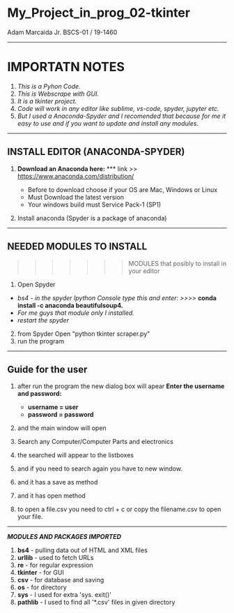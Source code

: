 # My_Project_in_prog_02-tkinter
Adam Marcaida Jr. BSCS-01 / 19-1460
*****************************************************************************************************************
# IMPORTATN NOTES     
   1. *This is a Pyhon Code.*
   2. *This is Webscrape with GUI.*
   3. *It is a tkinter project.*
   4. *Code will work in any editor like sublime, vs-code, spyder, jupyter etc.*
   5. *But I used a Anaconda-Spyder and I recomended that because for me it easy to use and if you want to update and install any modules.*
******************************************************************************************************************
## INSTALL EDITOR (ANACONDA-SPYDER)    

1. **Download an Anaconda here:**
    *** link >> https://www.anaconda.com/distribution/
    * Before to download choose if your OS are Mac, Windows or Linux
    * Must Download the latest version
    * Your windows build must Service Pack-1 (SP1)
    
2. Install anaconda (Spyder is a package of anaconda)
******************************************************************************************************************
## NEEDED MODULES TO INSTALL     
>>>>>>> MODULES that posibly to install in your editor
1. Open Spyder
- *bs4 - in the spyder Ipython Console type this and enter: >>>>* **conda install -c anaconda beautifulsoup4.**
- *For me guys that module only I installed.*
- *restart the spyder*
2.  from Spyder Open "python tkinter scraper.py"
3. run the program
******************************************************************************************************************
## Guide for the user   

1. after run the program the new dialog box will apear 
  **Enter the username and password:**
     - **username = user** 
     - **password = password**
      
2. and the main window will open
3. Search any Computer/Computer Parts and electronics
4. the searched will appear to the listboxes
5. and if you need to search again you have to new window.
6. and it has a save as method
7. and it has open method
8. to open a file.csv you need to ctrl + c or copy the filename.csv to open your file.

******************************************************************************************************************


***MODULES AND PACKAGES IMPORTED***
1. **bs4** - pulling data out of HTML and XML files
2. **urllib** -  used to fetch URLs
3. **re** -  for regular expression
4. **tkinter** - for GUI
5. **csv** -  for database and saving
6. **os** -  for directory
7. **sys** - I used for extra 'sys. exit()'
8. **pathlib** - I used to find all '*.csv' files in given directory
